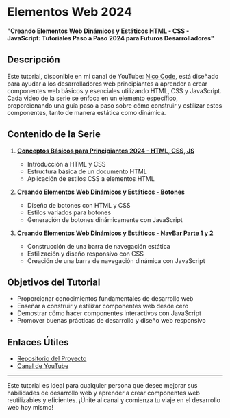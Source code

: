 # Elementos Web 2024
**"Creando Elementos Web Dinámicos y Estáticos HTML - CSS - JavaScript: Tutoriales Paso a Paso 2024 para Futuros Desarrolladores"**

## Descripción

Este tutorial, disponible en mi canal de YouTube: [Nico Code](https://www.youtube.com/@NicoCode-qt9ur), está diseñado para ayudar a los desarrolladores web principiantes a aprender a crear componentes web básicos y esenciales utilizando HTML, CSS y JavaScript. Cada video de la serie se enfoca en un elemento específico, proporcionando una guía paso a paso sobre cómo construir y estilizar estos componentes, tanto de manera estática como dinámica.

## Contenido de la Serie

1. **[Conceptos Básicos para Principiantes 2024 - HTML, CSS, JS](https://www.youtube.com/watch?v=link1)**
    - Introducción a HTML y CSS
    - Estructura básica de un documento HTML
    - Aplicación de estilos CSS a elementos HTML

2. **[Creando Elementos Web Dinámicos y Estáticos - Botones](https://www.youtube.com/watch?v=link2)**
    - Diseño de botones con HTML y CSS
    - Estilos variados para botones
    - Generación de botones dinámicamente con JavaScript

3. **[Creando Elementos Web Dinámicos y Estáticos - NavBar Parte 1 y 2](https://www.youtube.com/watch?v=link3)**
    - Construcción de una barra de navegación estática
    - Estilización y diseño responsivo con CSS
    - Creación de una barra de navegación dinámica con JavaScript

## Objetivos del Tutorial

- Proporcionar conocimientos fundamentales de desarrollo web
- Enseñar a construir y estilizar componentes web desde cero
- Demostrar cómo hacer componentes interactivos con JavaScript
- Promover buenas prácticas de desarrollo y diseño web responsivo

## Enlaces Útiles

- [Repositorio del Proyecto](https://github.com/mzadante/elementos_web_2024)
- [Canal de YouTube](https://www.youtube.com/@NicoCode-qt9ur)

---

Este tutorial es ideal para cualquier persona que desee mejorar sus habilidades de desarrollo web y aprender a crear componentes web reutilizables y eficientes. ¡Únite al canal y comienza tu viaje en el desarrollo web hoy mismo!
